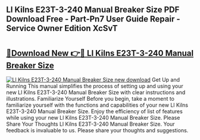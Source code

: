 ## Ll Kilns E23T-3-240 Manual Breaker Size PDF Download Free - Part-Pn7 User Guide Repair - Service Owner Edition XcSvT

# <h2><a href="http://bc28843.oget.top/?id=Ll+Kilns+E23T-3-240+Manual+Breaker+Size">🔗Download New 👉🔴 Ll Kilns E23T-3-240 Manual Breaker Size</a></h2>

[![Ll Kilns E23T-3-240 Manual Breaker Size new download](https://i.imgur.com/5g1atiW.png)](http://bc28843.oget.top/?id=Ll+Kilns+E23T-3-240+Manual+Breaker+Size)
Get Up and Running This manual simplifies the process of setting up and using your new Ll Kilns E23T-3-240 Manual Breaker Size with clear instructions and illustrations. Familiarize Yourself Before you begin, take a moment to familiarize yourself with the functions and capabilities of your new Ll Kilns E23T-3-240 Manual Breaker Size. Enjoy the efficiency of list of features while using your new Ll Kilns E23T-3-240 Manual Breaker Size. Please Share Your Thoughts Ll Kilns E23T-3-240 Manual Breaker Size. Your feedback is invaluable to us. Please share your thoughts and suggestions.
